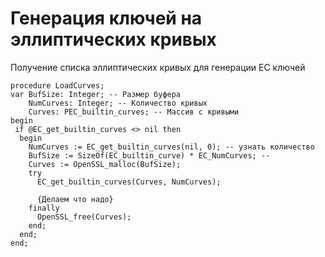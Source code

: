 # Генерация ключей на эллиптических кривых #

Получение списка эллиптических кривых для генерации EC ключей


```
procedure LoadCurves;
var BufSize: Integer; -- Размер буфера
    NumCurves: Integer; -- Количество кривых
    Curves: PEC_builtin_curves; -- Массив с кривыми 
begin
 if @EC_get_builtin_curves <> nil then
  begin
    NumCurves := EC_get_builtin_curves(nil, 0); -- узнать количество
    BufSize := SizeOf(EC_builtin_curve) * EC_NumCurves; --
    Curves := OpenSSL_malloc(BufSize);
    try   
      EC_get_builtin_curves(Curves, NumCurves);

      {Делаем что надо}
    finally
      OpenSSL_free(Curves);
    end;
  end;
end;
```